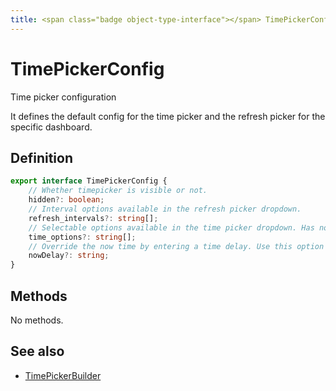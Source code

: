 ```yaml
---
title: <span class="badge object-type-interface"></span> TimePickerConfig
---
```

# <span class="badge object-type-interface"></span> TimePickerConfig

Time picker configuration

It defines the default config for the time picker and the refresh picker for the specific dashboard.

## Definition

```typescript
export interface TimePickerConfig {
	// Whether timepicker is visible or not.
	hidden?: boolean;
	// Interval options available in the refresh picker dropdown.
	refresh_intervals?: string[];
	// Selectable options available in the time picker dropdown. Has no effect on provisioned dashboard.
	time_options?: string[];
	// Override the now time by entering a time delay. Use this option to accommodate known delays in data aggregation to avoid null values.
	nowDelay?: string;
}

```
## Methods

No methods.
## See also

 * <span class="badge builder"></span> [TimePickerBuilder](./builder-TimePickerBuilder.md)
